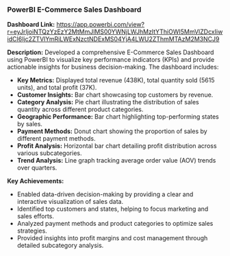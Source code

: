 ### PowerBI E-Commerce Sales Dashboard

**Dashboard Link:** https://app.powerbi.com/view?r=eyJrIjoiNTQzYzEzY2MtMmJlMS00YWNjLWJhMzItYThiOWI5MmVlZDcxIiwidCI6Ijc2ZTVlYmRiLWExNzctNDExMS04YjA4LWU2ZThmMTAzM2M3NCJ9

**Description:**
Developed a comprehensive E-Commerce Sales Dashboard using PowerBI to visualize key performance indicators (KPIs) and provide actionable insights for business decision-making. The dashboard includes:

- **Key Metrics:** Displayed total revenue (438K), total quantity sold (5615 units), and total profit (37K).
- **Customer Insights:** Bar chart showcasing top customers by revenue.
- **Category Analysis:** Pie chart illustrating the distribution of sales quantity across different product categories.
- **Geographic Performance:** Bar chart highlighting top-performing states by sales.
- **Payment Methods:** Donut chart showing the proportion of sales by different payment methods.
- **Profit Analysis:** Horizontal bar chart detailing profit distribution across various subcategories.
- **Trend Analysis:** Line graph tracking average order value (AOV) trends over quarters.

**Key Achievements:**
- Enabled data-driven decision-making by providing a clear and interactive visualization of sales data.
- Identified top customers and states, helping to focus marketing and sales efforts.
- Analyzed payment methods and product categories to optimize sales strategies.
- Provided insights into profit margins and cost management through detailed subcategory analysis.
